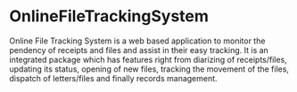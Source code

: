 # OnlineFileTrackingSystem
Online File Tracking System is a web based application to monitor the pendency of receipts and files and assist in their easy tracking. It is an integrated package which has features right from diarizing of receipts/files, updating its status, opening of new files, tracking the movement of the files, dispatch of letters/files and finally records management.
